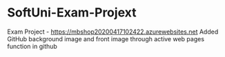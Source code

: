 # SoftUni-Exam-Projext
Exam Project - https://mbshop20200417102422.azurewebsites.net
Added GitHub background image and front image through active web pages function in github

